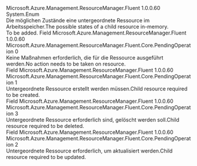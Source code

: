 <Type Name="PendingOperation" FullName="Microsoft.Azure.Management.ResourceManager.Fluent.Core.PendingOperation">
  <TypeSignature Language="C#" Value="public enum PendingOperation" />
  <TypeSignature Language="ILAsm" Value=".class public auto ansi sealed PendingOperation extends System.Enum" />
  <TypeSignature Language="DocId" Value="T:Microsoft.Azure.Management.ResourceManager.Fluent.Core.PendingOperation" />
  <TypeSignature Language="VB.NET" Value="Public Enum PendingOperation" />
  <TypeSignature Language="F#" Value="type PendingOperation = " />
  <AssemblyInfo>
    <AssemblyName>Microsoft.Azure.Management.ResourceManager.Fluent</AssemblyName>
    <AssemblyVersion>1.0.0.60</AssemblyVersion>
  </AssemblyInfo>
  <Base>
    <BaseTypeName>System.Enum</BaseTypeName>
  </Base>
  <Docs>
    <summary>
            <span data-ttu-id="4a324-101">Die möglichen Zustände eine untergeordnete Ressource im Arbeitsspeicher.</span><span class="sxs-lookup"><span data-stu-id="4a324-101">The possible states of a child resource in-memory.</span></span>
            </summary>
    <remarks>To be added.</remarks>
  </Docs>
  <Members>
    <Member MemberName="None">
      <MemberSignature Language="C#" Value="None" />
      <MemberSignature Language="ILAsm" Value=".field public static literal valuetype Microsoft.Azure.Management.ResourceManager.Fluent.Core.PendingOperation None = int32(0)" />
      <MemberSignature Language="DocId" Value="F:Microsoft.Azure.Management.ResourceManager.Fluent.Core.PendingOperation.None" />
      <MemberSignature Language="VB.NET" Value="None" />
      <MemberSignature Language="F#" Value="None = 0" Usage="Microsoft.Azure.Management.ResourceManager.Fluent.Core.PendingOperation.None" />
      <MemberType>Field</MemberType>
      <AssemblyInfo>
        <AssemblyName>Microsoft.Azure.Management.ResourceManager.Fluent</AssemblyName>
        <AssemblyVersion>1.0.0.60</AssemblyVersion>
      </AssemblyInfo>
      <ReturnValue>
        <ReturnType>Microsoft.Azure.Management.ResourceManager.Fluent.Core.PendingOperation</ReturnType>
      </ReturnValue>
      <MemberValue>0</MemberValue>
      <Docs>
        <summary>
            <span data-ttu-id="4a324-102">Keine Maßnahmen erforderlich, die für die Ressource ausgeführt werden.</span><span class="sxs-lookup"><span data-stu-id="4a324-102">No action needs to be taken on resource.</span></span>
            </summary>
      </Docs>
    </Member>
    <Member MemberName="ToBeCreated">
      <MemberSignature Language="C#" Value="ToBeCreated" />
      <MemberSignature Language="ILAsm" Value=".field public static literal valuetype Microsoft.Azure.Management.ResourceManager.Fluent.Core.PendingOperation ToBeCreated = int32(1)" />
      <MemberSignature Language="DocId" Value="F:Microsoft.Azure.Management.ResourceManager.Fluent.Core.PendingOperation.ToBeCreated" />
      <MemberSignature Language="VB.NET" Value="ToBeCreated" />
      <MemberSignature Language="F#" Value="ToBeCreated = 1" Usage="Microsoft.Azure.Management.ResourceManager.Fluent.Core.PendingOperation.ToBeCreated" />
      <MemberType>Field</MemberType>
      <AssemblyInfo>
        <AssemblyName>Microsoft.Azure.Management.ResourceManager.Fluent</AssemblyName>
        <AssemblyVersion>1.0.0.60</AssemblyVersion>
      </AssemblyInfo>
      <ReturnValue>
        <ReturnType>Microsoft.Azure.Management.ResourceManager.Fluent.Core.PendingOperation</ReturnType>
      </ReturnValue>
      <MemberValue>1</MemberValue>
      <Docs>
        <summary>
            <span data-ttu-id="4a324-103">Untergeordnete Ressource erstellt werden müssen.</span><span class="sxs-lookup"><span data-stu-id="4a324-103">Child resource required to be created.</span></span>
            </summary>
      </Docs>
    </Member>
    <Member MemberName="ToBeRemoved">
      <MemberSignature Language="C#" Value="ToBeRemoved" />
      <MemberSignature Language="ILAsm" Value=".field public static literal valuetype Microsoft.Azure.Management.ResourceManager.Fluent.Core.PendingOperation ToBeRemoved = int32(3)" />
      <MemberSignature Language="DocId" Value="F:Microsoft.Azure.Management.ResourceManager.Fluent.Core.PendingOperation.ToBeRemoved" />
      <MemberSignature Language="VB.NET" Value="ToBeRemoved" />
      <MemberSignature Language="F#" Value="ToBeRemoved = 3" Usage="Microsoft.Azure.Management.ResourceManager.Fluent.Core.PendingOperation.ToBeRemoved" />
      <MemberType>Field</MemberType>
      <AssemblyInfo>
        <AssemblyName>Microsoft.Azure.Management.ResourceManager.Fluent</AssemblyName>
        <AssemblyVersion>1.0.0.60</AssemblyVersion>
      </AssemblyInfo>
      <ReturnValue>
        <ReturnType>Microsoft.Azure.Management.ResourceManager.Fluent.Core.PendingOperation</ReturnType>
      </ReturnValue>
      <MemberValue>3</MemberValue>
      <Docs>
        <summary>
            <span data-ttu-id="4a324-104">Untergeordnete Ressource erforderlich sind, gelöscht werden soll.</span><span class="sxs-lookup"><span data-stu-id="4a324-104">Child resource required to be deleted.</span></span>
            </summary>
      </Docs>
    </Member>
    <Member MemberName="ToBeUpdated">
      <MemberSignature Language="C#" Value="ToBeUpdated" />
      <MemberSignature Language="ILAsm" Value=".field public static literal valuetype Microsoft.Azure.Management.ResourceManager.Fluent.Core.PendingOperation ToBeUpdated = int32(2)" />
      <MemberSignature Language="DocId" Value="F:Microsoft.Azure.Management.ResourceManager.Fluent.Core.PendingOperation.ToBeUpdated" />
      <MemberSignature Language="VB.NET" Value="ToBeUpdated" />
      <MemberSignature Language="F#" Value="ToBeUpdated = 2" Usage="Microsoft.Azure.Management.ResourceManager.Fluent.Core.PendingOperation.ToBeUpdated" />
      <MemberType>Field</MemberType>
      <AssemblyInfo>
        <AssemblyName>Microsoft.Azure.Management.ResourceManager.Fluent</AssemblyName>
        <AssemblyVersion>1.0.0.60</AssemblyVersion>
      </AssemblyInfo>
      <ReturnValue>
        <ReturnType>Microsoft.Azure.Management.ResourceManager.Fluent.Core.PendingOperation</ReturnType>
      </ReturnValue>
      <MemberValue>2</MemberValue>
      <Docs>
        <summary>
            <span data-ttu-id="4a324-105">Untergeordnete Ressource erforderlich, um aktualisiert werden.</span><span class="sxs-lookup"><span data-stu-id="4a324-105">Child resource required to be updated.</span></span>
            </summary>
      </Docs>
    </Member>
  </Members>
</Type>